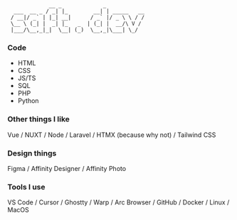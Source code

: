 <pre><code>
             __ _             _
  ___  __ _ / _| |_        __| | _____   __
 / __|/ _` | |_| __|      / _` |/ _ \ \ / /
 \__ \ (_| |  _| |_   _  | (_| |  __/\ V /
 |___/\__,_|_|  \__| (_)  \__,_|\___| \_/             
</code></pre>

### Code
- HTML
- CSS
- JS/TS
- SQL
- PHP
- Python

### Other things I like
Vue / NUXT / Node / Laravel / HTMX (because why not) / Tailwind CSS

### Design things
Figma / Affinity Designer / Affinity Photo

### Tools I use
VS Code / Cursor / Ghostty / Warp / Arc Browser / GitHub / Docker / Linux / MacOS

